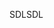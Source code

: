 <span data-ttu-id="25021-101">SDL</span><span class="sxs-lookup"><span data-stu-id="25021-101">SDL</span></span>